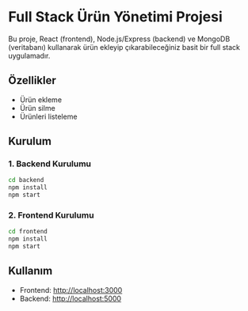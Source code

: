 # Full Stack Ürün Yönetimi Projesi

Bu proje, React (frontend), Node.js/Express (backend) ve MongoDB (veritabanı) kullanarak ürün ekleyip çıkarabileceğiniz basit bir full stack uygulamadır.

## Özellikler
- Ürün ekleme
- Ürün silme
- Ürünleri listeleme

## Kurulum

### 1. Backend Kurulumu
```bash
cd backend
npm install
npm start
```

### 2. Frontend Kurulumu
```bash
cd frontend
npm install
npm start
```



## Kullanım
- Frontend: [http://localhost:3000](http://localhost:3000)
- Backend: [http://localhost:5000](http://localhost:5000) 
